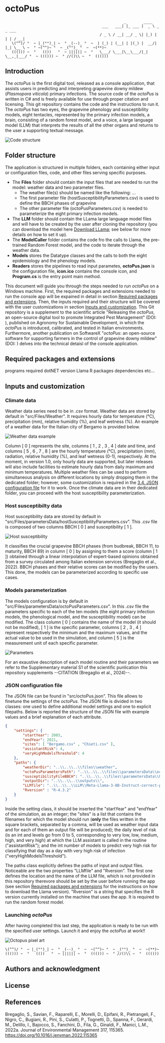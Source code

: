 # octoPus

```
                                                      _        ____
                                            ___   ___| |_ ___ |  _ \ _   _ ___
                                           / _ \ / __| __/ _ \| |_) | | | / __|
   \(^^)/ °  ~ |_(°°)_| ~  ° _(--)_ °  ~  | (_) | (__| | |(_) |  __/| |_| \__ \ ~  ° ~(^^)~ °  ~ _(°°)_ °  ~  ~(**)~
   ((())) ~  °   (())   °  ~ |||||| ~  °   \___/ \___|\__\___/|_|    \__,_|___/ °  ~ ((())) ~  ° //()\\ ~  °  ((()))
```


## Introduction

The *octoPus* is the first digital tool, released as a console application, that assists users in predicting and interpreting grapevine downy mildew (*Plasmopora viticola*) primary infections. The source code of the *octoPus* is written in C# and is freely available for use through proper citation and licensing. This git repository contains the code and the instructions to run it.
The *octoPus* has two eyes, the grapevine phenology and susceptibility models, eight tentacles, represented by the primary infection models, a brain, consisting of a random forest model, and a voice, a large language model (LLM) that interprets the results of all the other organs and returns to the user a supporting textual message. 

![Code structure](assets/codeStructure.png)

## Folder structure

The application is structured in multiple folders, each containing either input or configuration files, code, and other files serving specific purposes.

- The **Files** folder should contain the input files that are needed to run the model: weather data and two parameter files.
	- The weather file(s) should be named like the following: ...
	- The first parameter file (hostSusceptibilityParameters.csv) is used to define the BBCH phases of grapevine
	- The other parameter file (octoPusParameters.csv) is needed to parameterize the eight primary infection models.
- The **LLM** folder should contain the LLama large language model files and will have to be created by the user after cloning the repository (you can download the model here [Download LLama](https://llama.meta.com/llama-downloads); see below for more details on how to set it up).
- The **ModelCaller** folder contains the code fro the calls to Llama, the pre-trained Random Forest model, and the code to iterate through the weather data.
- **Models** stores the Datatype classes and the calls to both the eight epidemiology and the phenology models.
- **Readers** stores the pipelines to read input parametes, **octoPus.json** is the configuration file, **icon.ico** contains the console icon, and **Program.cs** is the entry point main method. 

This document will guide you through the steps needed to run *octoPus* on a Windows machine. First, the required packages and extensions needed to run the console app will be expained in detail in section [Required packages and extensions](#required-packages-and-extensions). Then, the inputs required and their structure will be covered with the user customizations in section [Inputs and customization](#inputs-and-customization).
This Git repository is a supplement to the scientific article "Releasing the *octoPus*, an open-source digital tool to promote Integrated Pest Management" (DOI: ), published on Agronomy for Sustainable Development, in which the *octoPus* is introduced, calibrated, and tested in Italian environments. Furthermore, another publication on SoftwareX "*octoPus*: an open-source software for supporting farmers in the control of grapevine downy mildew" (DOI: ) delves into the technical detaisl of the console application. 

## Required packages and extensions
programs required
dotNET version
Llama 
R packages
dependencies
etc...

## Inputs and customization

### Climate data

Weather data series need to be in .csv format. Weather data are stored by default in "src/Files/Weather". It requires hourly data for temperature (°C), precipitation (mm), relative humidity (%), and leaf wetness (%). An example of a weather data for the Italian city of Bergamo is provided below.

![Weather data example](assets/WeatherDataTemplate.png)

Column [ 0 ] represents the site, columns [ 1 , 2 , 3 , 4 ] date and time, and columns [ 5 , 6 , 7 , 8 ] are the hourly temperature (°C), precipitation (mm), radiation, relative humidity (%), and leaf wetness (0-1), respectively.
At the moment, in version 1.0, only hourly data are supported, but later releases will also include facilities to estimate hourly data from daily maximum and minimum temperatures. Multiple weather files can be used to perform simultaneous analysis on different locations by simply dropping them in the dedicated folder; however, some customization is required in the [3.4. JSON configuration file](#json-configuration-file) for it to work.
Once the climate data are in their dedicated folder, you can proceed with the host susceptibility parameterization.

### Host susceptibilty data

Host susceptibility data are stored by default in "src/Files/parametersData/hostSusceptibilityParameters.csv". This .csv file is composed of two columns BBCH [ 0 ] and susceptibility [ 1 ]. 

![Host susceptibility](assets/hostSusceptibility.png)

It classifies the crucial grapevine BBCH phases (from budbreak, BBCH 11, to maturity, BBCH 89) in column [ 0 ] by assigning to them a score (column [ 1 ]) obtained through a linear interpolation of expert-based opinions obtained from a survey circulated among Italian extension services (Bregaglio et al., 2022). BBCH phases and their relative scores can be modified by the users. This done, the models can be parameterized according to specific use cases.

### Models parameterization

The models configuration is by default in "src/Files/parametersData/octoPusParameters.csv". In this .csv file the parameters specific to each of the ten models (the eight primary infection models, the phenological model, and the susceptibility model) can be modified. The class column [ 0 ] contains the name of the model (it should not be modified), [ 1 ] is the specific parameter, columns [ 2 , 3 , 4 ] represent respectively the minimum and the maximum values, and the actual value to be used in the simulation, and column [ 5 ] is the measurement unit of each specific parameter. 

![Parameters](assets/octoPusParameters.png)

For an exaustive description of each model routine and their parameters we refer to the Supplementary material S1 of the scientific punlication this repository supplements --CITATION (Bregaglio et al., 2024)--.

### JSON configuration file
The JSON file can be found in "src/octoPus.json". This file allows to finetune the settings of the *octoPus*. The JSON file is divided in two classes: one used to define additional model settings and one to explicit filepaths. Below is reported the structure of the JSON file with example values and a brief explanation of each attribute.

```json
{
    "settings": {
        "startYear": 2003,
        "endYear": 2021,
        "sites": [ "Bergamo.csv" , "Chieti.csv" ],
        "assistantRisk": 4,
        "veryHighModelsThreshold": 4
    },
    "paths": {
        "weatherDir": "..\\..\\..\\files\\weather",
        "octoPusParametersPath": "..\\..\\..\\files\\parametersData\\octoPusParameters.csv",
        "susceptibilityFileBBCH": "..\\..\\..\\files\\parametersData\\hostSusceptibilityParameters.csv",
        "outputDir": "..\\..\\..\\outputs\\",
        "LLMfile": "..\\..\\..\\LLM\\Meta-Llama-3-8B-Instruct-correct-pre-tokenizer-and-EOS-token-Q8_0.gguf",
        "Rversion" : "R-4.3.2"
    }
}
```

Inside the setting class, it should be inserted the "startYear" and "endYear" of the simulation, as an integer; the "sites" is a list that contains the filenames for which the model should run (**only** the files written in the square brackets, separated by a comma, will be used as weather input data and for each of them an output file will be produced); the daily level of risk (is an int and levels go from 0 to 5, corresponding to very low, low, medium, high, and very high) at which the LLM assistant is called in the routine ("assistantRisk"); and the int number of models to predict very high risk for classifying that day as a day with very high risk of infection ("veryHighModelsThreshold").

The paths class explicitly defines the paths of input and output files. Noticeable are the two properties "LLMfile" and "Rversion". The first one defines the location and the name of the LLM file, which is not provided in this repository therevore should be set by the user before running the app (see section [Required packages and extensions](#required-packages-and-extensions) for the instructions on how to download the Llama version). "Rversion" is a string that specifies the R version currently installed on the machine that uses the app. It is required to run the random forest model.

### Launching *octoPus*

After having completed this last step, the application is ready to be run with the specified user settings. Launch it and enjoy the *octoPus* at work!!

![Octopus pixel art](assets/octopus_1.png)

```
\(^^)/ °  ~ |_(°°)_| ~  ° _(--)_ °  ~  ~(^^)~ °  ~ _(°°)_ °  ~  ~(**)~
((())) ~  °   (())   °  ~ |||||| ~  °  ((())) ~  ° //()\\ ~  °  ((()))
```

## Authors and acknowledgment

## License

## References
Bregaglio, S., Savian, F., Raparelli, E., Morelli, D., Epifani, R., Pietrangeli, F., Nigro, C., Bugiani, R., Pini, S., Culatti, P., Tognetti, D., Spanna, F.,   Gerardi, M., Delillo, I., Bajocco, S., Fanchini, D., Fila, G., Ginaldi, F., Manici, L.M., 2022a. Journal of Environmental Management 317, 115365. https://doi.org/10.1016/j.jenvman.2022.115365 
